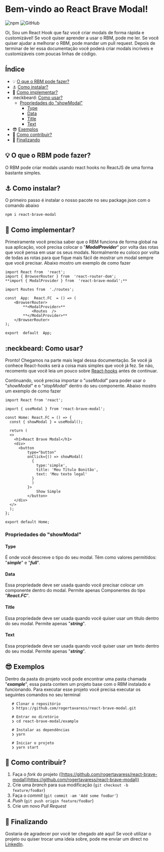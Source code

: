# Bem-vindo ao React Brave Modal!
![npm](https://img.shields.io/npm/dt/react-brave-modal)
![GitHub](https://img.shields.io/github/license/rogertavaress/react-brave-modal)

Oi, Sou um React Hook que faz você criar modals de forma rápida e customizável! Se você quiser aprender a usar o RBM, pode me ler. Se você quiser ajudar a melhorar o RBM, pode mandar um pull request. Depois de terminar de ler essa documentação você poderá criar modals incríveis e customizáveis com poucas linhas de código.

## Índice 

 - :bulb: [O que o RBM pode fazer?](#bulb-o-que-o-rbm-pode-fazer)
 - :anchor: [Como instalar?](#anchor-como-instalar)
 - :space_invader: [Como implementar?](#space_invader-como-implementar)
 - :neckbeard: [Como usar?](#neckbeard-como-usar)
	 - [Propriedades do "showModal"](#propriedades-do-showmodal)
		 - [Type](#type)
		 - [Data](#data)
		 - [Title](#title)
		 - [Text](#text)
 - :sunglasses: [Exemplos](#sunglasses-exemplos)
 - :briefcase: [Como contribuir?](#briefcase-como-contribuir)
 - :panda_face: [Finalizando](#panda_face-finalizando)

## :bulb: O que o RBM pode fazer?

O RBM pode criar modals usando react hooks no ReactJS de uma forma bastante simples.

## :anchor: Como instalar?

O primeiro passo é instalar o nosso pacote no seu package.json com o comando abaixo

    npm i react-brave-modal    

## :space_invader: Como implementar?

Primeiramente você precisa saber que o RBM funciona de forma global na sua aplicação, você precisa colocar o "***ModalProvider***" por volta das rotas que você pensa em usar os seus modals. 
Normalmente eu coloco por volta de todas as rotas para que fique mais fácil de mostrar um modal sempre que você precisar.
Abaixo mostro um exemplo de como fazer

    import React from  'react';
	import { BrowserRouter } from  'react-router-dom';
	**import { ModalProvider } from  'react-brave-modal';**
	
	import Routes from  './routes';

	const  App:  React.FC  = () => (
		<BrowserRouter>
			**<ModalProvider>**
				<Routes  />
			**</ModalProvider>**
		</BrowserRouter>
	);
	
	export  default  App;

## :neckbeard: Como usar?

Pronto! Chegamos na parte mais legal dessa documentação.
Se você já conhece React-hooks será a coisa mais simples que você já fez.
Se não, recomento que você leia um pouco sobre [React-hooks](https://pt-br.reactjs.org/docs/hooks-intro.html) antes de continuar.

Continuando, você precisa importar o "*useModal*" para poder usar o "*showModal*" e o "*stopModal*" dentro do seu componente.
Abaixo mostro um exemplo de como fazer

    import React from 'react';

	import { useModal } from 'react-brave-modal';

	const Home: React.FC = () => {
	  const { showModal } = useModal();

	  return (
	  <>
	    <h1>React Brave Modal</h1>
	    <div>
	      <button 
		      type="button" 
		      onClick={() => showModal(
			    { 
				  type:'simple', 
				  title: 'Meu Título Bonitão', 
				  text: 'Meu texto legal'
				}
				)
			  }>
				  Show Simple
			  </button>
	    </div>
	  </>
	  );
	};

	export default Home;

### Propriedades do "showModal"

#### Type
É onde você descreve o tipo do seu modal.
Têm como valores permitidos: "***simple***" e "***full***".
#### Data
Essa propriedade deve ser usada quando você precisar colocar um componente dentro do modal.
Permite apenas Componentes do tipo "***React.FC***".
#### Title
Essa propriedade deve ser usada quando você quiser usar um titulo dentro do seu modal.
Permite apenas "***string***".
#### Text
Essa propriedade deve ser usada quando você quiser usar um texto dentro do seu modal.
Permite apenas "***string***".

## :sunglasses: Exemplos
Dentro da pasta do projeto você pode encontrar uma pasta chamada "***example***", essa pasta contem um projeto base com o RBM instalado e funcionando.
Para executar esse projeto você precisa executar os seguintes comandos no seu terminal

	   # Clonar o repositório
	   ❯ https://github.com/rogertavaress/react-brave-modal.git
	   
	   # Entrar no diretório
	   ❯ cd react-brave-modal/example
	   
	   # Instalar as dependências
	   ❯ yarn
	   
	   # Iniciar o projeto
	   ❯ yarn start

## :briefcase: Como contribuir?
1.  Faça o  _fork_  do projeto ([https://github.com/rogertavaress/react-brave-modal](https://github.com/rogertavaress/react-brave-modal))
2.  Crie uma  _branch_  para sua modificação (`git checkout -b feature/fooBar`)
3.  Faça o  _commit_  (`git commit -am 'Add some fooBar'`)
4.  _Push_  (`git push origin feature/fooBar`)
5.  Crie um novo  _Pull Request_

## :panda_face: Finalizando
Gostaria de agradecer por você ter chegado até aqui!
Se você utilizar o projeto ou quiser trocar uma ideia sobre, pode me enviar um direct no [LinkedIn](https://www.linkedin.com/in/rogertavaress).
